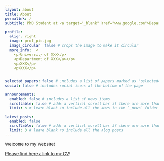 ```yaml
---
layout: about
title: About
permalink: /
subtitle: PhD Student at <a target="_blank" href="www.google.com">Department of XXX</a>, <a target="_blank" href="www.google.com">University of YYY</a>.

profile:
  align: right
  image: prof_pic.jpg
  image_circular: false # crops the image to make it circular
  more_info:  <
    <p>University of XXX</p>
    <p>Department of XXX</a></p>
    <p>XXX</p>
    <p>XXX</p>


selected_papers: false # includes a list of papers marked as "selected={true}"
social: false # includes social icons at the bottom of the page

announcements:
  enabled: false # includes a list of news items
  scrollable: false # adds a vertical scroll bar if there are more than 3 news items
  limit: 5 # leave blank to include all the news in the `_news` folder

latest_posts:
  enabled: false
  scrollable: false # adds a vertical scroll bar if there are more than 3 new posts items
  limit: 3 # leave blank to include all the blog posts
---
```


Welcome to my Website!

[Please find here a link to my CV](https://lukintest.github.io/assets/pdf/CV.pdf)! 


